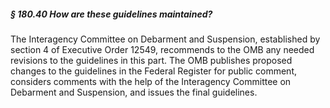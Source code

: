 ##### § 180.40 How are these guidelines maintained? #####

The Interagency Committee on Debarment and Suspension, established by section 4 of Executive Order 12549, recommends to the OMB any needed revisions to the guidelines in this part. The OMB publishes proposed changes to the guidelines in the Federal Register for public comment, considers comments with the help of the Interagency Committee on Debarment and Suspension, and issues the final guidelines.